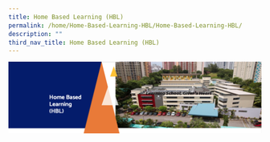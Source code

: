 ```yaml
---
title: Home Based Learning (HBL)
permalink: /home/Home-Based-Learning-HBL/Home-Based-Learning-HBL/
description: ""
third_nav_title: Home Based Learning (HBL)
---
```





![](/images/HBL.png)